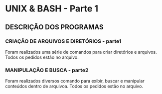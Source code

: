 # UNIX & BASH - Parte 1

## DESCRIÇÃO DOS PROGRAMAS

### CRIAÇÃO DE ARQUIVOS E DIRETÓRIOS - parte1
Foram realizados uma série de comandos para criar diretórios e arquivos. Todos os pedidos estão no arquivo.

### MANIPULAÇÃO E BUSCA - parte2
Foram realizados diversos comando para exibir, buscar e manipular conteúdos dentro de arquivoa. Todos os pedidos estão no arquivo.